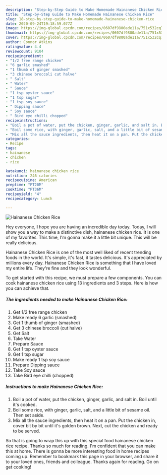 ```yaml
---
description: "Step-by-Step Guide to Make Homemade Hainanese Chicken Rice"
title: "Step-by-Step Guide to Make Homemade Hainanese Chicken Rice"
slug: 18-step-by-step-guide-to-make-homemade-hainanese-chicken-rice
date: 2020-09-24T19:18:59.077Z
image: https://img-global.cpcdn.com/recipes/0607df9800ade11a/751x532cq70/hainanese-chicken-rice-recipe-main-photo.jpg
thumbnail: https://img-global.cpcdn.com/recipes/0607df9800ade11a/751x532cq70/hainanese-chicken-rice-recipe-main-photo.jpg
cover: https://img-global.cpcdn.com/recipes/0607df9800ade11a/751x532cq70/hainanese-chicken-rice-recipe-main-photo.jpg
author: Connor Atkins
ratingvalue: 4.4
reviewcount: 9104
recipeingredient:
- "1/2 free range chicken"
- "6 garlic smashed"
- "1 thumb of ginger smashed"
- "3 chinese broccoli cut halve"
- " Salt"
- " Water"
- " Sauce"
- "1 tsp oyster sauce"
- "1 tsp sugar"
- "1 tsp soy sauce"
- " Dipping sauce"
- " Soy sauce"
- " Bird eye chilli chopped"
recipeinstructions:
- "Boil a pot of water, put the chicken, ginger, garlic, and salt in. Boil until it&#39;s cooked."
- "Boil some rice, with ginger, garlic, salt, and a little bit of sesame oil. Then set aside."
- "Mix all the sauce ingredients, then heat it on a pan. Put the chicken in, cover bit by bit until it&#39;s golden brown. Next, cut the chicken and ready to be served."
categories:
- Recipe
tags:
- hainanese
- chicken
- rice

katakunci: hainanese chicken rice 
nutrition: 246 calories
recipecuisine: American
preptime: "PT20M"
cooktime: "PT36M"
recipeyield: "4"
recipecategory: Lunch

---
```



![Hainanese Chicken Rice](https://img-global.cpcdn.com/recipes/0607df9800ade11a/751x532cq70/hainanese-chicken-rice-recipe-main-photo.jpg)

Hey everyone, I hope you are having an incredible day today. Today, I will show you a way to make a distinctive dish, hainanese chicken rice. It is one of my favorites. This time, I'm gonna make it a little bit unique. This will be really delicious.



Hainanese Chicken Rice is one of the most well liked of recent trending foods in the world. It's simple, it's fast, it tastes delicious. It's appreciated by millions every day. Hainanese Chicken Rice is something that I have loved my entire life. They're fine and they look wonderful.


To get started with this recipe, we must prepare a few components. You can cook hainanese chicken rice using 13 ingredients and 3 steps. Here is how you can achieve that.

<!--inarticleads1-->

##### The ingredients needed to make Hainanese Chicken Rice:

1. Get 1/2 free range chicken
1. Make ready 6 garlic (smashed)
1. Get 1 thumb of ginger (smashed)
1. Get 3 chinese broccoli (cut halve)
1. Get  Salt
1. Take  Water
1. Prepare  Sauce
1. Get 1 tsp oyster sauce
1. Get 1 tsp sugar
1. Make ready 1 tsp soy sauce
1. Prepare  Dipping sauce
1. Take  Soy sauce
1. Take  Bird eye chilli (chopped)




<!--inarticleads2-->

##### Instructions to make Hainanese Chicken Rice:

1. Boil a pot of water, put the chicken, ginger, garlic, and salt in. Boil until it&#39;s cooked.
1. Boil some rice, with ginger, garlic, salt, and a little bit of sesame oil. Then set aside.
1. Mix all the sauce ingredients, then heat it on a pan. Put the chicken in, cover bit by bit until it&#39;s golden brown. Next, cut the chicken and ready to be served.




So that is going to wrap this up with this special food hainanese chicken rice recipe. Thanks so much for reading. I'm confident that you can make this at home. There is gonna be more interesting food in home recipes coming up. Remember to bookmark this page in your browser, and share it to your loved ones, friends and colleague. Thanks again for reading. Go on get cooking!
